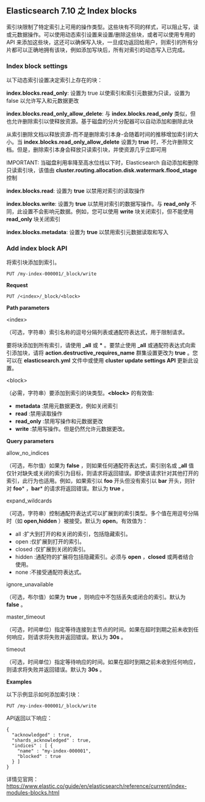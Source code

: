 ## Elasticsearch 7.10 之 Index blocks

索引块限制了特定索引上可用的操作类型。这些块有不同的样式，可以阻止写，读或元数据操作。可以使用动态索引设置来设置/删除这些块，或者可以使用专用的 API 来添加这些块，这还可以确保写入块，一旦成功返回给用户，则索引的所有分片都可以正确地拥有该块，例如添加写块后，所有对索引的动态写入已完成。

### Index block settings


以下动态索引设置决定索引上存在的块：

**index.blocks.read_only**: 设置为 true 以使索引和索引元数据为只读，设置为 false 以允许写入和元数据更改

**index.blocks.read\_only\_allow_delete**: 
与 **index.blocks.read_only** 类似，但也允许删除索引以使释放资源。基于磁盘的分片分配器可以自动添加和删除此块

从索引删除文档以释放资源-而不是删除索引本身-会随着时间的推移增加索引的大小。当 **index.blocks.read\_only\_allow_delete** 设置为 **true** 时，不允许删除文档。但是，删除索引本身会释放只读索引块，并使资源几乎立即可用

IMPORTANT: 当磁盘利用率降至高水位线以下时，Elasticsearch 自动添加和删除只读索引块，该值由 **cluster.routing.allocation.disk.watermark.flood_stage** 控制

**index.blocks.read**: 设置为 **true** 以禁用对索引的读取操作

**index.blocks.write**: 设置为 **true** 以禁用对索引的数据写操作。与 **read_only** 不同，此设置不会影响元数据。例如，您可以使用 **write** 块关闭索引，但不能使用 **read_only** 块关闭索引
 
**index.blocks.metadata**: 设置为 **true** 以禁用索引元数据读取和写入

### Add index block API

将索引块添加到索引。

	PUT /my-index-000001/_block/write

**Request**

	PUT /<index>/_block/<block>

**Path parameters**

\<index>

（可选，字符串）索引名称的逗号分隔列表或通配符表达式，用于限制请求。

要将块添加到所有索引，请使用 **_all** 或 **\*** 。要禁止使用 **_all** 或通配符表达式向索引添加块，请将 **action.destructive\_requires_name** 群集设置更改为 **true** 。您可以在 **elasticsearch.yml** 文件中或使用 **cluster update settings API** 更新此设置。

\<block>

（必需，字符串）要添加到索引的块类型。**\<block>** 的有效值:

*  **metadata** :禁用元数据更改，例如关闭索引
*  **read** :禁用读取操作
*  **read_only** :禁用写操作和元数据更改
*  **write** :禁用写操作。但是仍然允许元数据更改。

**Query parameters**

 allow\_no_indices
 
（可选，布尔值）如果为 **false** ，则如果任何通配符表达式，索引别名或 **_all** 值仅针对缺失或关闭的索引为目标，则请求将返回错误。即使该请求针对其他打开的索引，此行为也适用。例如，如果索引以 **foo** 开头但没有索引以 **bar** 开头，则针对 **foo*** ，**bar*** 的请求将返回错误。默认为 **true** 。

 expand_wildcards
 
（可选，字符串）控制通配符表达式可以扩展到的索引类型。多个值在用逗号分隔时（如 **open,hidden** ）被接受。默认为 **open**。有效值为：

*  all :扩大到打开的和关闭的索引，包括隐藏索引。
*  open :仅扩展到打开的索引。
*  closed :仅扩展到关闭的索引。
*  hidden :通配符的扩展将包括隐藏索引。必须与 **open** ，**closed** 或两者结合使用。
*  none :不接受通配符表达式。


ignore\_unavailable

（可选，布尔值）如果为 **true** ，则响应中不包括丢失或闭合的索引。默认为 **false** 。

master_timeout

（可选，时间单位）指定等待连接到主节点的时间。如果在超时到期之前未收到任何响应，则请求将失败并返回错误。默认为 **30s** 。
 
timeout

（可选，时间单位）指定等待响应的时间。如果在超时到期之前未收到任何响应，则请求将失败并返回错误。默认为 **30s** 。

**Examples**

以下示例显示如何添加索引块：

	PUT /my-index-000001/_block/write
 
API返回以下响应：

	{
	  "acknowledged" : true,
	  "shards_acknowledged" : true,
	  "indices" : [ {
	    "name" : "my-index-000001",
	    "blocked" : true
	  } ]
	}

详情见官网：https://www.elastic.co/guide/en/elasticsearch/reference/current/index-modules-blocks.html
